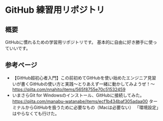 ﻿# GitHub 練習用リポジトリ

## 概要

GitHubに慣れるための学習用リポジトリです。
基本的に自由に好き勝手に使っていいです。

## 参考ページ

- 【GitHub超初心者入門】この前初めてGitHubを使い始めたエンジニア見習いが書くGitHubの使い方と実践～とりあえず一緒に動かしてみようぜ！～
https://qiita.com/nnahito/items/565f8755e70c51532459
- いまさらGit for Windowsのインストール、GitHubに接続してみた。
https://qiita.com/manabu-watanabe/items/ecf1b434baf305adaa00
ターミナルからGitHubを扱うために必要なもの（Macは必要ない）
「環境設定」はやらなくても行けた。